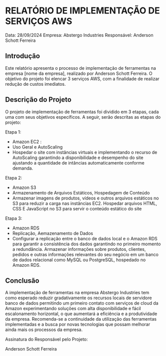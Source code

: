 # RELATÓRIO DE IMPLEMENTAÇÃO DE SERVIÇOS AWS

Data: 28/09/2024
Empresa: Abstergo Industries 
Responsável: Anderson Schott Ferreira

## Introdução
Este relatório apresenta o processo de implementação de ferramentas na empresa [nome da empresa], realizado por Anderson Schott Ferreira. O objetivo do projeto foi elencar 3 serviços AWS, com a finalidade de realizar redução de custos imediatos.

## Descrição do Projeto
O projeto de implementação de ferramentas foi dividido em 3 etapas, cada uma com seus objetivos específicos. A seguir, serão descritas as etapas do projeto:

Etapa 1: 
- Amazon EC2 :
- Uso Geral e AutoScaling
- Hospedar o site com instâncias virtuais e implementando o recurso de AutoScaling garantindo a disponibilidade e desempenho do site ajustando a quantidade de intâncias automaticamente conforme demanda.

Etapa 2: 
- Amazon S3
- Armazenamento de Arquivos Estáticos, Hospedagem de Conteúdo
- Armazenar imagens de produtos, vídeos e outros arquivos estáticos no S3 para reduzir a carga nas instâncias EC2. Hospedar arquivos HTML, CSS E JavaScript no S3 para servir o conteúdo estático do site

Etapa 3: 
- Amazon RDS
- Replicação, Aemazenamento de Dados
- Configurar a replicação entre o banco de dados local e o Amazon RDS para garantir a consistência dos dados garantindo no primeiro momento a redundância. Armazenar informações sobre produtos, clientes, pedidos e outras informações relevantes do seu negócio em um banco de dados relacional como MySQL ou PostgreSQL, hospedado no Amazon RDS.



## Conclusão
A implementação de ferramentas na empresa Abstergo Industries tem como esperado reduzir gradativamente os recursos locais de servidore banco de dados permitindo um primeiro contato com serviços de cloud da Amazon experimentando soluções com alta disponibilidade e fácil escalonamento horizontal, o que aumentará a eficiência e a produtividade da empresa. Recomenda-se a continuidade da utilização das ferramentas implementadas e a busca por novas tecnologias que possam melhorar ainda mais os processos da empresa.

Assinatura do Responsável pelo Projeto:

Anderson Schott Ferreira
